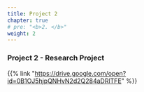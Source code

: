 ```yaml
---
title: Project 2
chapter: true
# pre: "<b>2. </b>"
weight: 2
---
```


### Project 2 - Research Project

{{% link "https://drive.google.com/open?id=0B1OJ5hjpQNHvN2d2Q284aDRlTFE" %}}
